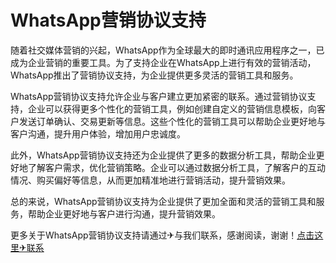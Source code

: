 # WhatsApp营销协议支持

随着社交媒体营销的兴起，WhatsApp作为全球最大的即时通讯应用程序之一，已成为企业营销的重要工具。为了支持企业在WhatsApp上进行有效的营销活动，WhatsApp推出了营销协议支持，为企业提供更多灵活的营销工具和服务。

WhatsApp营销协议支持允许企业与客户建立更加紧密的联系。通过营销协议支持，企业可以获得更多个性化的营销工具，例如创建自定义的营销信息模板，向客户发送订单确认、交易更新等信息。这些个性化的营销工具可以帮助企业更好地与客户沟通，提升用户体验，增加用户忠诚度。

此外，WhatsApp营销协议支持还为企业提供了更多的数据分析工具，帮助企业更好地了解客户需求，优化营销策略。企业可以通过数据分析工具，了解客户的互动情况、购买偏好等信息，从而更加精准地进行营销活动，提升营销效果。

总的来说，WhatsApp营销协议支持为企业提供了更加全面和灵活的营销工具和服务，帮助企业更好地与客户进行沟通，提升营销效果。

更多关于WhatsApp营销协议支持请通过✈与我们联系，感谢阅读，谢谢！[点击这里✈联系](https://t.me/LM999bot)